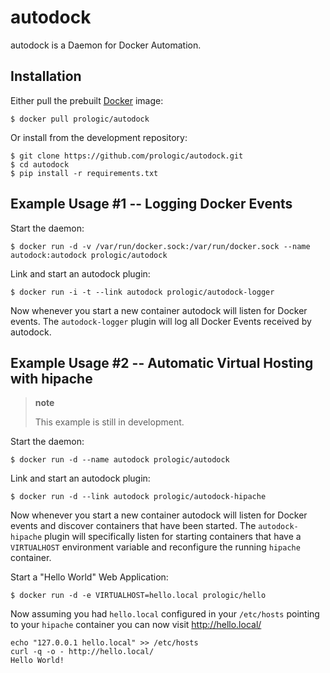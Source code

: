 autodock
========

autodock is a Daemon for Docker Automation.

Installation
------------

Either pull the prebuilt [Docker](http://docker.com/) image:

    $ docker pull prologic/autodock

Or install from the development repository:

    $ git clone https://github.com/prologic/autodock.git
    $ cd autodock
    $ pip install -r requirements.txt

Example Usage \#1 -- Logging Docker Events
------------------------------------------

Start the daemon:

    $ docker run -d -v /var/run/docker.sock:/var/run/docker.sock --name autodock:autodock prologic/autodock

Link and start an autodock plugin:

    $ docker run -i -t --link autodock prologic/autodock-logger

Now whenever you start a new container autodock will listen for Docker events. The `autodock-logger` plugin will log all Docker Events received by autodock.

Example Usage \#2 -- Automatic Virtual Hosting with hipache
-----------------------------------------------------------

> **note**
>
> This example is still in development.

Start the daemon:

    $ docker run -d --name autodock prologic/autodock

Link and start an autodock plugin:

    $ docker run -d --link autodock prologic/autodock-hipache

Now whenever you start a new container autodock will listen for Docker events and discover containers that have been started. The `autodock-hipache` plugin will specifically listen for starting containers that have a `VIRTUALHOST` environment variable and reconfigure the running `hipache` container.

Start a "Hello World" Web Application:

    $ docker run -d -e VIRTUALHOST=hello.local prologic/hello

Now assuming you had `hello.local` configured in your `/etc/hosts` pointing to your `hipache` container you can now visit <http://hello.local/>

    echo "127.0.0.1 hello.local" >> /etc/hosts
    curl -q -o - http://hello.local/
    Hello World!
